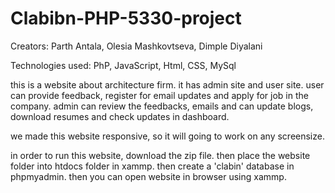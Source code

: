 # Clabibn-PHP-5330-project
Creators:
Parth Antala,
Olesia Mashkovtseva,
Dimple Diyalani

Technologies used:
PhP, JavaScript, Html, CSS, MySql

this is a website about architecture firm. it has admin site and user site.
user can provide feedback, register for email updates and apply for job in the company.
admin can review the feedbacks, emails and can update blogs, download resumes and check updates in dashboard.

we made this website responsive, so it will going to work on any screensize.

in order to run this website, download the zip file.
then place the website folder into htdocs folder in xammp.
then create a 'clabin' database in phpmyadmin.
then you can open website in browser using xammp.

